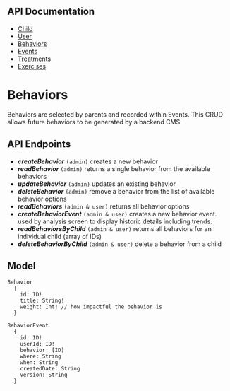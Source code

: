 ## API Documentation

-   [Child](child/README.md)
-   [User](user/README.md)
-   [Behaviors](behaviors/README.md)
-   [Events](events/README.md)
-   [Treatments](treatments/README.md)
-   [Exercises](exercises/README.md)

# Behaviors

Behaviors are selected by parents and recorded within Events. This CRUD allows future behaviors to be generated by a backend CMS.

## API Endpoints

- **_createBehavior_** `(admin)` creates a new behavior
- **_readBehavior_** `(admin)` returns a single behavior from the available behaviors
- **_updateBehavior_** `(admin)` updates an existing behavior
- **_deleteBehavior_** `(admin)` remove a behavior from the list of available behavior options
- **_readBehaviors_** `(admin & user)` returns all behavior options
- **_createBehaviorEvent_** `(admin & user)` creates a new behavior event. used by analysis screen to display historic details including trends.
- **_readBehaviorsByChild_** `(admin & user)` returns all behaviors for an individual child (array of IDs)
- **_deleteBehaviorByChild_** `(admin & user)` delete a behavior from a child

## Model

```
Behavior
  {
    id: ID!
    title: String!
    weight: Int! // how impactful the behavior is
  }
```

```
BehaviorEvent
  {
    id: ID!
    userId: ID!
    behavior: [ID]
    where: String
    when: String
    createdDate: String
    version: String
  }
```
